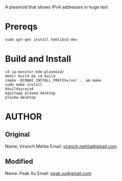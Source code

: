 A plasmoid that shows IPv4 addresses in huge text

Prereqs
=======

    sudo apt-get install kdelibs5-dev

Build and Install
=================

    cd ip-monitor-kde-plasmoid/
    mkdir build && cd build
    cmake -DCMAKE_INSTALL_PREFIX=/usr .. && make
    sudo make install
    kbuildsycoca4
    kquitapp plasma-desktop
    plasma-desktop

AUTHOR
======

Original
--------
Name: Viranch Mehta
Email: viranch.mehta@gmail.com

Modified
--------
Name: Peak Xu
Email: peak.xu@gmail.com
